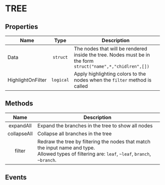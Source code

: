 # TREE


## Properties

| Name 	    | Type  | Description                       |
|-------	|:-:	|------------------------------	|
| Data     	| `struct`| The nodes that will be rendered inside the tree. Nodes must be in the form `struct("name",*,"chidlren",[])` 	|
| HighlightOnFilter  | `logical`	| Apply highlighting colors to the nodes when the `filter` method is called                        	|

## Methods

| Name  	| Description   	|
|:-:	|---	|
| expandAll   	| Expand the branches in the tree to show all nodes |
| collapseAll  	| Collapse all branches in the tree  	|
| filter  	    | Redraw the tree by filtering the nodes that match the input name and type.<br> Allowed types of filtering are: `leaf`, `~leaf`, `branch`, `~branch`. </br>  	|

## Events